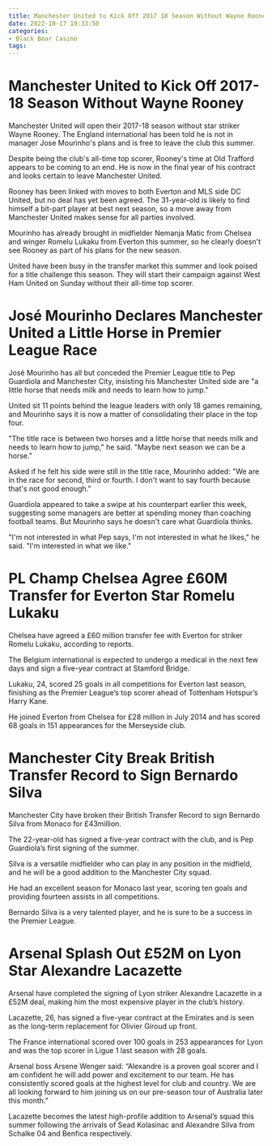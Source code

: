```yaml
---
title: Manchester United to Kick Off 2017 18 Season Without Wayne Rooney
date: 2022-10-17 19:33:50
categories:
- Black Bear Casino
tags:
---
```



#  Manchester United to Kick Off 2017-18 Season Without Wayne Rooney

Manchester United will open their 2017-18 season without star striker Wayne Rooney. The England international has been told he is not in manager Jose Mourinho's plans and is free to leave the club this summer.

Despite being the club's all-time top scorer, Rooney's time at Old Trafford appears to be coming to an end. He is now in the final year of his contract and looks certain to leave Manchester United.

Rooney has been linked with moves to both Everton and MLS side DC United, but no deal has yet been agreed. The 31-year-old is likely to find himself a bit-part player at best next season, so a move away from Manchester United makes sense for all parties involved.

Mourinho has already brought in midfielder Nemanja Matic from Chelsea and winger Romelu Lukaku from Everton this summer, so he clearly doesn't see Rooney as part of his plans for the new season.

United have been busy in the transfer market this summer and look poised for a title challenge this season. They will start their campaign against West Ham United on Sunday without their all-time top scorer.

#  José Mourinho Declares Manchester United a Little Horse in Premier League Race

José Mourinho has all but conceded the Premier League title to Pep Guardiola and Manchester City, insisting his Manchester United side are "a little horse that needs milk and needs to learn how to jump."

United sit 11 points behind the league leaders with only 18 games remaining, and Mourinho says it is now a matter of consolidating their place in the top four.

"The title race is between two horses and a little horse that needs milk and needs to learn how to jump," he said. "Maybe next season we can be a horse."

Asked if he felt his side were still in the title race, Mourinho added: "We are in the race for second, third or fourth. I don't want to say fourth because that's not good enough."

Guardiola appeared to take a swipe at his counterpart earlier this week, suggesting some managers are better at spending money than coaching football teams. But Mourinho says he doesn't care what Guardiola thinks.

"I'm not interested in what Pep says, I'm not interested in what he likes," he said. "I'm interested in what we like."

#  PL Champ Chelsea Agree £60M Transfer for Everton Star Romelu Lukaku

Chelsea have agreed a £60 million transfer fee with Everton for striker Romelu Lukaku, according to reports.

The Belgium international is expected to undergo a medical in the next few days and sign a five-year contract at Stamford Bridge.

Lukaku, 24, scored 25 goals in all competitions for Everton last season, finishing as the Premier League’s top scorer ahead of Tottenham Hotspur’s Harry Kane.

He joined Everton from Chelsea for £28 million in July 2014 and has scored 68 goals in 151 appearances for the Merseyside club.

#  Manchester City Break British Transfer Record to Sign Bernardo Silva

Manchester City have broken their British Transfer Record to sign Bernardo Silva from Monaco for £43million.

The 22-year-old has signed a five-year contract with the club, and is Pep Guardiola’s first signing of the summer.

Silva is a versatile midfielder who can play in any position in the midfield, and he will be a good addition to the Manchester City squad.

He had an excellent season for Monaco last year, scoring ten goals and providing fourteen assists in all competitions.

Bernardo Silva is a very talented player, and he is sure to be a success in the Premier League.

#  Arsenal Splash Out £52M on Lyon Star Alexandre Lacazette

Arsenal have completed the signing of Lyon striker Alexandre Lacazette in a £52M deal, making him the most expensive player in the club’s history.

Lacazette, 26, has signed a five-year contract at the Emirates and is seen as the long-term replacement for Olivier Giroud up front.

The France international scored over 100 goals in 253 appearances for Lyon and was the top scorer in Ligue 1 last season with 28 goals.

Arsenal boss Arsene Wenger said: “Alexandre is a proven goal scorer and I am confident he will add power and excitement to our team. He has consistently scored goals at the highest level for club and country. We are all looking forward to him joining us on our pre-season tour of Australia later this month.”

Lacazette becomes the latest high-profile addition to Arsenal’s squad this summer following the arrivals of Sead Kolasinac and Alexandre Silva from Schalke 04 and Benfica respectively.